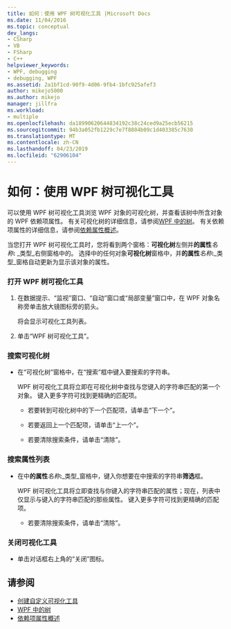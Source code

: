 ```yaml
---
title: 如何：使用 WPF 树可视化工具 |Microsoft Docs
ms.date: 11/04/2016
ms.topic: conceptual
dev_langs:
- CSharp
- VB
- FSharp
- C++
helpviewer_keywords:
- WPF, debugging
- debugging, WPF
ms.assetid: 2a1bf1cd-90f9-4d06-9fb4-1bfc925afef3
author: mikejo5000
ms.author: mikejo
manager: jillfra
ms.workload:
- multiple
ms.openlocfilehash: da18990620644834192c38c24ced9a25ecb56215
ms.sourcegitcommit: 94b3a052fb1229c7e7f8804b09c1d403385c7630
ms.translationtype: MT
ms.contentlocale: zh-CN
ms.lasthandoff: 04/23/2019
ms.locfileid: "62906104"
---
```

# <a name="how-to-use-the-wpf-tree-visualizer"></a>如何：使用 WPF 树可视化工具
可以使用 WPF 树可视化工具浏览 WPF 对象的可视化树，并查看该树中所含对象的 WPF 依赖项属性。 有关可视化树的详细信息，请参阅[WPF 中的树](/dotnet/framework/wpf/advanced/trees-in-wpf)。 有关依赖项属性的详细信息，请参阅[依赖属性概述](/dotnet/framework/wpf/advanced/dependency-properties-overview)。

 当您打开 WPF 树可视化工具时，您将看到两个窗格：**可视化树**左侧并**的属性**_名称_**:** _类型_右侧窗格中的。 选择中的任何对象**可视化树**窗格中，并**的属性**_名称_**:**_类型_窗格自动更新为显示该对象的属性。

### <a name="to-open-the-wpf-tree-visualizer"></a>打开 WPF 树可视化工具

1. 在数据提示、“监视”窗口、“自动”窗口或“局部变量”窗口中，在 WPF 对象名称旁单击放大镜图标旁的箭头。

     将会显示可视化工具列表。

2. 单击“WPF 树可视化工具”。

### <a name="to-search-the-visual-tree"></a>搜索可视化树

- 在“可视化树”窗格中，在“搜索”框中键入要搜索的字符串。

     WPF 树可视化工具将立即在可视化树中查找与您键入的字符串匹配的第一个对象。 键入更多字符可找到更精确的匹配项。

    - 若要转到可视化树中的下一个匹配项，请单击“下一个”。

    - 若要返回上一个匹配项，请单击“上一个”。

    - 若要清除搜索条件，请单击“清除”。

### <a name="to-search-the-properties-list"></a>搜索属性列表

- 在中**的属性**_名称_**:**_类型_窗格中，键入你想要在中搜索的字符串**筛选**框。

     WPF 树可视化工具将立即查找与你键入的字符串匹配的属性；现在，列表中仅显示与键入的字符串匹配的那些属性。 键入更多字符可找到更精确的匹配项。

    - 若要清除搜索条件，请单击“清除”。

### <a name="to-close-the-visualizer"></a>关闭可视化工具

- 单击对话框右上角的“关闭”图标。

## <a name="see-also"></a>请参阅
- [创建自定义可视化工具](../debugger/create-custom-visualizers-of-data.md)
- [WPF 中的树](/dotnet/framework/wpf/advanced/trees-in-wpf)
- [依赖项属性概述](/dotnet/framework/wpf/advanced/dependency-properties-overview)
